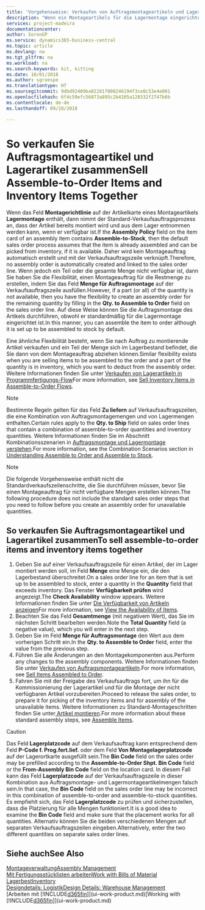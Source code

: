```yaml
---
title: 'Vorgehensweise: Verkaufen von Auftragsmontageartikeln und Lagerartikeln zusammen | Microsoft Docs'
description: "Wenn ein Montageartikels für die Lagermontage eingerichtet ist, dann nimmt der Standard-Verkaufsauftragsprozess an, dass der Artikel bereits montiert wird und aus dem Lager entnommen werden kann, wenn er verfügbar ist. Wenn jedoch ein Teil oder die gesamte Menge nicht verfügbar ist, dann Sie haben Sie die Flexibilität, einen Montageauftrag für die Restmenge dynamisch zu erstellen."
services: project-madeira
documentationcenter: 
author: SorenGP
ms.service: dynamics365-business-central
ms.topic: article
ms.devlang: na
ms.tgt_pltfrm: na
ms.workload: na
ms.search.keywords: kit, kitting
ms.date: 10/01/2018
ms.author: sgroespe
ms.translationtype: HT
ms.sourcegitcommit: 9dbd92409ba02281f008246194f3ce0c53e4e001
ms.openlocfilehash: 6f4c59efc56873a895c2b4105a128332f2747b6b
ms.contentlocale: de-de
ms.lasthandoff: 09/28/2018

---
```

# <a name="sell-assemble-to-order-items-and-inventory-items-together"></a><span data-ttu-id="68113-104">So verkaufen Sie Auftragsmontageartikel und Lagerartikel zusammen</span><span class="sxs-lookup"><span data-stu-id="68113-104">Sell Assemble-to-Order Items and Inventory Items Together</span></span>
<span data-ttu-id="68113-105">Wenn das Feld **Montagerichtlinie** auf der Artikelkarte eines Montageartikels **Lagermontage** enthält, dann nimmt der Standard-Verkaufsauftragsprozess an, dass der Artikel bereits montiert wird und aus dem Lager entnommen werden kann, wenn er verfügbar ist.</span><span class="sxs-lookup"><span data-stu-id="68113-105">If the **Assembly Policy** field on the item card of an assembly item contains **Assemble-to-Stock**, then the default sales order process assumes that the item is already assembled and can be picked from inventory, if it is available.</span></span> <span data-ttu-id="68113-106">Daher wird kein Montageauftrag automatisch erstellt und mit der Verkaufsauftragszeile verknüpft.</span><span class="sxs-lookup"><span data-stu-id="68113-106">Therefore, no assembly order is automatically created and linked to the sales order line.</span></span> <span data-ttu-id="68113-107">Wenn jedoch ein Teil oder die gesamte Menge nicht verfügbar ist, dann Sie haben Sie die Flexibilität, einen Montageauftrag für die Restmenge zu erstellen, indem Sie das Feld **Menge für Auftragsmontage** auf der Verkaufsauftragszeile ausfüllen.</span><span class="sxs-lookup"><span data-stu-id="68113-107">However, if a part (or all) of the quantity is not available, then you have the flexibility to create an assembly order for the remaining quantity by filling in the **Qty. to Assemble to Order** field on the sales order line.</span></span> <span data-ttu-id="68113-108">Auf diese Weise können Sie die Auftragsmontage des Artikels durchführen, obwohl er standardmäßig für die Lagermontage eingerichtet ist.</span><span class="sxs-lookup"><span data-stu-id="68113-108">In this manner, you can assemble the item to order although it is set up to be assembled to stock by default.</span></span>  

<span data-ttu-id="68113-109">Eine ähnliche Flexibilität besteht, wenn Sie nach Auftrag zu montierende Artikel verkaufen und ein Teil der Menge sich im Lagerbestand befindet, die Sie dann von dem Montageauftrag abziehen können.</span><span class="sxs-lookup"><span data-stu-id="68113-109">Similar flexibility exists when you are selling items to be assembled to the order and a part of the quantity is in inventory, which you want to deduct from the assembly order.</span></span> <span data-ttu-id="68113-110">Weitere Informationen finden Sie unter [Verkaufen von Lagerartikeln in Programmfertigungs-Flow](assembly-how-to-sell-inventory-items-in-assemble-to-order-flows.md)</span><span class="sxs-lookup"><span data-stu-id="68113-110">For more information, see [Sell Inventory Items in Assemble-to-Order Flows](assembly-how-to-sell-inventory-items-in-assemble-to-order-flows.md).</span></span>  

> [!NOTE]  
>  <span data-ttu-id="68113-111">Bestimmte Regeln gelten für das Feld **Zu liefern** auf Verkaufsauftragszeilen, die eine Kombination von Auftragsmontagemengen und von Lagermengen enthalten.</span><span class="sxs-lookup"><span data-stu-id="68113-111">Certain rules apply to the **Qty. to Ship** field on sales order lines that contain a combination of assemble-to-order quantities and inventory quantities.</span></span> <span data-ttu-id="68113-112">Weitere Informationen finden Sie im Abschnitt Kombinationsszenarien in [Auftragsmontage und Lagermontage verstehen](assembly-assemble-to-order-or-assemble-to-stock.md).</span><span class="sxs-lookup"><span data-stu-id="68113-112">For more information, see the Combination Scenarios section in [Understanding Assemble to Order and Assemble to Stock](assembly-assemble-to-order-or-assemble-to-stock.md).</span></span>  

> [!NOTE]  
>  <span data-ttu-id="68113-113">Die folgende Vorgehensweise enthält nicht die Standardverkaufszeilenschritte, die Sie durchführen müssen, bevor Sie einen Montageauftrag für nicht verfügbare Mengen erstellen können.</span><span class="sxs-lookup"><span data-stu-id="68113-113">The following procedure does not include the standard sales order steps that you need to follow before you create an assembly order for unavailable quantities.</span></span>

## <a name="to-sell-assemble-to-order-items-and-inventory-items-together"></a><span data-ttu-id="68113-114">So verkaufen Sie Auftragsmontageartikel und Lagerartikel zusammen</span><span class="sxs-lookup"><span data-stu-id="68113-114">To sell assemble-to-order items and inventory items together</span></span>  
1.  <span data-ttu-id="68113-115">Geben Sie auf einer Verkaufsauftragszeile für einen Artikel, der im Lager montiert werden soll, im Feld **Menge** eine Menge ein, die den Lagerbestand überschreitet.</span><span class="sxs-lookup"><span data-stu-id="68113-115">On a sales order line for an item that is set up to be assembled to stock, enter a quantity in the **Quantity** field that exceeds inventory.</span></span> <span data-ttu-id="68113-116">Das Fenster **Verfügbarkeit prüfen** wird angezeigt.</span><span class="sxs-lookup"><span data-stu-id="68113-116">The **Check Availability** window appears.</span></span> <span data-ttu-id="68113-117">Weitere Informationen finden Sie unter [Die Verfügbarkeit von Artikeln anzeigen](inventory-how-availability-overview.md)</span><span class="sxs-lookup"><span data-stu-id="68113-117">For more information, see [View the Availability of Items](inventory-how-availability-overview.md).</span></span>
2.  <span data-ttu-id="68113-118">Beachten Sie das Feld **Gesamtmenge** (mit negativem Wert), das Sie im nächsten Schritt bearbeiten werden.</span><span class="sxs-lookup"><span data-stu-id="68113-118">Note the **Total Quantity** field (a negative value), which you will enter in the next step.</span></span>  
3.  <span data-ttu-id="68113-119">Geben Sie im Feld **Menge für Auftragsmontage** den Wert aus dem vorherigen Schritt ein.</span><span class="sxs-lookup"><span data-stu-id="68113-119">In the **Qty. to Assemble to Order** field, enter the value from the previous step.</span></span>  
4.  <span data-ttu-id="68113-120">Führen Sie alle Änderungen an den Montagekomponenten aus.</span><span class="sxs-lookup"><span data-stu-id="68113-120">Perform any changes to the assembly components.</span></span> <span data-ttu-id="68113-121">Weitere Informationen finden Sie unter [Verkaufen von Auftragsmontageartikeln](assembly-how-to-sell-items-assembled-to-order.md).</span><span class="sxs-lookup"><span data-stu-id="68113-121">For more information, see [Sell Items Assembled to Order](assembly-how-to-sell-items-assembled-to-order.md).</span></span>  
5.  <span data-ttu-id="68113-122">Fahren Sie mit der Freigabe des Verkaufsauftrags fort, um ihn für die Kommissionierung der Lagerartikel und für die Montage der nicht verfügbaren Artikel vorzubereiten.</span><span class="sxs-lookup"><span data-stu-id="68113-122">Proceed to release the sales order, to prepare it for picking of the inventory items and for assembly of the unavailable items.</span></span> <span data-ttu-id="68113-123">Weitere Informationen zu Standard-Montageschritten finden Sie unter[ Artikel montieren](assembly-how-to-assemble-items.md).</span><span class="sxs-lookup"><span data-stu-id="68113-123">For more information about these standard assembly steps, see [Assemble Items](assembly-how-to-assemble-items.md).</span></span>  

> [!CAUTION]  
>  <span data-ttu-id="68113-124">Das Feld **Lagerplatzcode** auf dem Verkaufsauftrag kann entsprechend dem Feld **P-Code f. Prog.fert.lief.** oder dem Feld **Von Montagelagerplatzcode** auf der Lagerortkarte ausgefüllt sein.</span><span class="sxs-lookup"><span data-stu-id="68113-124">The **Bin Code** field on the sales order may be prefilled according to the **Assemble-to-Order Shpt. Bin Code** field or the **From-Assembly Bin Code** field on the location card.</span></span> <span data-ttu-id="68113-125">In diesem Fall kann das Feld **Lagerplatzcode** auf der Verkaufsauftragszeile in dieser Kombination aus Auftragsmontage- und Lagermontageartikelmengen falsch sein.</span><span class="sxs-lookup"><span data-stu-id="68113-125">In that case, the **Bin Code** field on the sales order line may be incorrect in this combination of assemble-to-order and assemble-to-stock quantities.</span></span> <span data-ttu-id="68113-126">Es empfiehlt sich, das Feld **Lagerplatzcode** zu prüfen und sicherzustellen, dass die Platzierung für alle Mengen funktioniert.</span><span class="sxs-lookup"><span data-stu-id="68113-126">It is a good idea to examine the **Bin Code** field and make sure that the placement works for all quantities.</span></span> <span data-ttu-id="68113-127">Alternativ können Sie die beiden verschiedenen Mengen auf separaten Verkaufsauftragszeilen eingeben.</span><span class="sxs-lookup"><span data-stu-id="68113-127">Alternatively, enter the two different quantities on separate sales order lines.</span></span>  

## <a name="see-also"></a><span data-ttu-id="68113-128">Siehe auch</span><span class="sxs-lookup"><span data-stu-id="68113-128">See Also</span></span>  
[<span data-ttu-id="68113-129">Montageverwaltung</span><span class="sxs-lookup"><span data-stu-id="68113-129">Assembly Management</span></span>](assembly-assemble-items.md)  
[<span data-ttu-id="68113-130">Mit Fertigungsstücklisten arbeiten</span><span class="sxs-lookup"><span data-stu-id="68113-130">Work with Bills of Material</span></span>](inventory-how-work-BOMs.md)  
[<span data-ttu-id="68113-131">Lagerbest</span><span class="sxs-lookup"><span data-stu-id="68113-131">Inventory</span></span>](inventory-manage-inventory.md)  
[<span data-ttu-id="68113-132">Designdetails: Logistik</span><span class="sxs-lookup"><span data-stu-id="68113-132">Design Details: Warehouse Management</span></span>](design-details-warehouse-management.md)  
<span data-ttu-id="68113-133">[Arbeiten mit [!INCLUDE[d365fin](includes/d365fin_md.md)]](ui-work-product.md)</span><span class="sxs-lookup"><span data-stu-id="68113-133">[Working with [!INCLUDE[d365fin](includes/d365fin_md.md)]](ui-work-product.md)</span></span>

